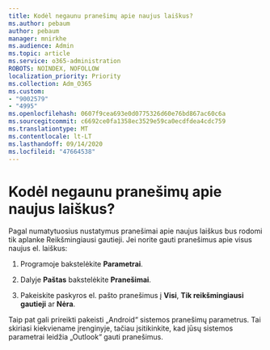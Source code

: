 ```yaml
---
title: Kodėl negaunu pranešimų apie naujus laiškus?
ms.author: pebaum
author: pebaum
manager: mnirkhe
ms.audience: Admin
ms.topic: article
ms.service: o365-administration
ROBOTS: NOINDEX, NOFOLLOW
localization_priority: Priority
ms.collection: Adm_O365
ms.custom:
- "9002579"
- "4995"
ms.openlocfilehash: 0607f9cea693e0d0775326d60e76bd867ac60c6a
ms.sourcegitcommit: c6692ce0fa1358ec3529e59ca0ecdfdea4cdc759
ms.translationtype: MT
ms.contentlocale: lt-LT
ms.lasthandoff: 09/14/2020
ms.locfileid: "47664538"
---
```

# <a name="why-dont-i-get-new-message-notifications"></a>Kodėl negaunu pranešimų apie naujus laiškus?

Pagal numatytuosius nustatymus pranešimai apie naujus laiškus bus rodomi tik aplanke Reikšmingiausi gautieji. Jei norite gauti pranešimus apie visus naujus el. laiškus:

1. Programoje bakstelėkite **Parametrai**.

2. Dalyje **Paštas** bakstelėkite **Pranešimai**.

3. Pakeiskite paskyros el. pašto pranešimus į **Visi**, **Tik reikšmingiausi gautieji** ar **Nėra**.

Taip pat gali prireikti pakeisti „Android“ sistemos pranešimų parametrus. Tai skiriasi kiekviename įrenginyje, tačiau įsitikinkite, kad jūsų sistemos parametrai leidžia „Outlook“ gauti pranešimus.

